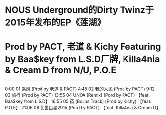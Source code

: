 # NOUS Underground的Dirty Twinz于2015年发布的EP《莲湖》
# Prod by PACT, 老道 & Kichy Featuring by Baa$key from L.S.D厂牌, Killa4nia & Cream D from N/U, P.O.E

----
0:00 01 乘风 (Prod by 老道 & PACT)
4:48 02 我的人民 (Prod by PACT)
9:12 03 旅行 (Prod by PACT)
13:55 04 UNOA (Remix) (Pord by PACT) 【feat. Baa$key from L.S.D】
16:55 05 药 (Bouns Track) (Prod by Kichy) 【feat. P.O.E】
21:06 06 乱世巨星2015 (Pord by PACT) 【feat. Killa4nia & Cream D】
